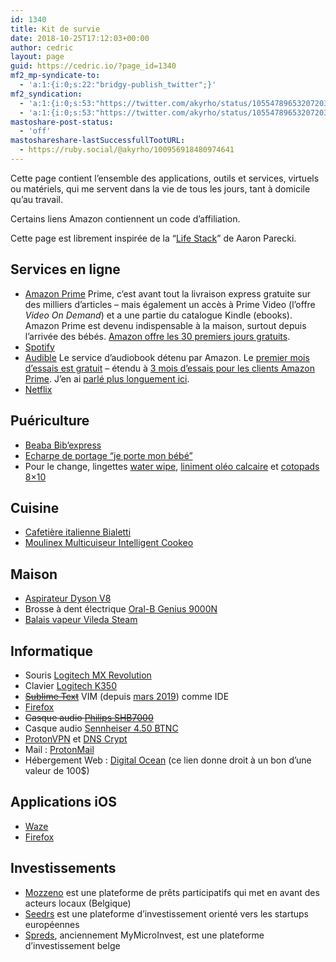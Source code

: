 ```yaml
---
id: 1340
title: Kit de survie
date: 2018-10-25T17:12:03+00:00
author: cedric
layout: page
guid: https://cedric.io/?page_id=1340
mf2_mp-syndicate-to:
  - 'a:1:{i:0;s:22:"bridgy-publish_twitter";}'
mf2_syndication:
  - 'a:1:{i:0;s:53:"https://twitter.com/akyrho/status/1055478965320720385";}'
  - 'a:1:{i:0;s:53:"https://twitter.com/akyrho/status/1055478965320720385";}'
mastoshare-post-status:
  - 'off'
mastoshareshare-lastSuccessfullTootURL:
  - https://ruby.social/@akyrho/100956918480974641
---
```

Cette page contient l’ensemble des applications, outils et services, virtuels ou matériels, qui me servent dans la vie de tous les jours, tant à domicile qu’au travail.

Certains liens Amazon contiennent un code d’affiliation.

Cette page est librement inspirée de la “[Life Stack](https://aaronparecki.com/life-stack/)” de Aaron Parecki.

## Services en ligne

  * [Amazon Prime](https://www.amazon.fr/prime?tag=cedricio-21)
    Prime, c&rsquo;est avant tout la livraison express gratuite sur des milliers d&rsquo;articles &#8211; mais également un accès à Prime Video (l&rsquo;offre _Video On Demand_) et a une partie du catalogue Kindle (ebooks). Amazon Prime est devenu indispensable à la maison, surtout depuis l&rsquo;arrivée des bébés. [Amazon offre les 30 premiers jours gratuits](https://www.amazon.fr/prime?tag=cedricio-21).
  * [Spotify](https://www.spotify.com/fr/)
  * [Audible](https://www.amazon.fr/dp/B01AUIE0CK?tag=cedricio-21)
    Le service d&rsquo;audiobook détenu par Amazon. Le [premier mois d&rsquo;essais est gratuit](https://www.amazon.fr/dp/B01AUIE0CK?tag=cedricio-21) &#8211; étendu à [3 mois d&rsquo;essais pour les clients Amazon Prime](https://www.amazon.fr/dp/B01DPWQ20Q?tag=cedricio-21). J&rsquo;en ai [parlé plus longuement ici](https://cedric.io/2018/10/01/jai-decouvert-les-audiobooks/).
  * [Netflix](https://www.netflix.com/be-fr/)

## Puériculture

  * [Beaba Bib’express](https://www.amazon.fr/B%C3%89ABA-Pr%C3%A9parateur-Biberon-Instantan%C3%A9-BibExpresso/dp/B01BMVPFO6/ref=as_sl_pc_qf_sp_asin_til?tag=cedricio-21&linkCode=w00&linkId=0a93d3281496707e66afe18620fd9d43&creativeASIN=B01BMVPFO6)
  * [Echarpe de portage “je porte mon bébé”](https://www.amazon.fr/gp/product/B00ILY9O5Y/ref=as_li_qf_asin_il_tl?ie=UTF8&tag=cedricio-21&creative=6746&linkCode=as2&creativeASIN=B00ILY9O5Y&linkId=df1083e2d32d0efb9841d888bdc9b5bd)
  * Pour le change, lingettes [water wipe](https://amzn.to/2RfO9gi), [liniment oléo calcaire](https://amzn.to/2ETiBeG) et [cotopads 8&#215;10](https://amzn.to/2Ri86mN)

## Cuisine

  * [Cafetière italienne Bialetti](https://www.amazon.fr/gp/product/B00004RFRU/ref=as_li_qf_asin_il_tl?ie=UTF8&tag=cedricio-21&creative=6746&linkCode=as2&creativeASIN=B00004RFRU&linkId=eae08de471325afc0997fefef9832032)
  * [Moulinex Multicuiseur Intelligent Cookeo](https://amzn.to/2DQdFa4)

## Maison

  * [Aspirateur Dyson V8](https://www.amazon.fr/gp/product/B073ZL5VDK/ref=as_li_qf_asin_il_tl?ie=UTF8&tag=cedricio-21&creative=6746&linkCode=as2&creativeASIN=B073ZL5VDK&linkId=e5ed411644fbc6cc4b761c7af638fec0)
  * Brosse à dent électrique [Oral-B Genius 9000N](https://www.amazon.fr/gp/product/B01EON1IEA/ref=as_li_qf_asin_il_tl?ie=UTF8&tag=cedricio-21&creative=6746&linkCode=as2&creativeASIN=B01EON1IEA&linkId=9795e7188ee0f9065e0f3097dd32a131)
  * [Balais vapeur Vileda Steam](https://amzn.to/2OxuP0v)

## Informatique

  * Souris [Logitech MX Revolution](https://www.amazon.fr/gp/product/B071KZS3MF/ref=as_li_qf_asin_il_tl?ie=UTF8&tag=cedricio-21&creative=6746&linkCode=as2&creativeASIN=B071KZS3MF&linkId=874deb65e07363a274cde0d96c74dec5)
  * Clavier [Logitech K350](https://www.amazon.fr/gp/product/B00A7Q1R90/ref=as_li_qf_asin_il_tl?ie=UTF8&tag=cedricio-21&creative=6746&linkCode=as2&creativeASIN=B00A7Q1R90&linkId=a5bac9971a15586c1d945d5f562a530d)
  * <del>[Sublime Text](http://www.sublimetext.com/)</del> VIM (depuis [mars 2019](https://cedric.io/2019/03/18/premi%C3%A8re-semaine-avec-vim.html)) comme IDE
  * [Firefox](https://www.mozilla.org/fr/firefox/)
  * <del>Casque audio <a href="https://amzn.to/2AqreJt">Philips SHB7000</a></del>
  * Casque audio [Sennheiser 4.50 BTNC](https://amzn.to/2Btphg9)
  * [ProtonVPN](https://protonvpn.com/) et [DNS Crypt](https://doc.ubuntu-fr.org/dnscrypt)
  * Mail : [ProtonMail](https://protonmail.com/)
  * Hébergement Web : [Digital Ocean](https://m.do.co/c/442ec6e489c9) (ce lien donne droit à un bon d&rsquo;une valeur de 100$)

## Applications iOS

  * [Waze](https://itunes.apple.com/be/app/navigation-waze-trafic-live/id323229106?l=fr&mt=8)
  * [Firefox](https://itunes.apple.com/us/app/firefox-web-browser/id989804926?mt=8)

## Investissements

  * [Mozzeno](https://www.mozzeno.com/fr/investir?code=8C32D772984E) est une plateforme de prêts participatifs qui met en avant des acteurs locaux (Belgique)
  * [Seedrs](https://www.seedrs.com) est une plateforme d&rsquo;investissement orienté vers les startups européennes
  * [Spreds](https://www.spreds.com), anciennement MyMicroInvest, est une plateforme d&rsquo;investissement belge

